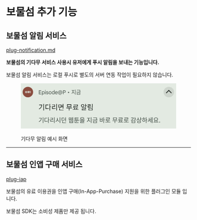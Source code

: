 # 보물섬 추가 기능

## 보물섬 알림 서비스

[plug-notification.md](plug-notification.md "mention")

**보물섬의 기다무 서비스 사용시 유저에게 푸시 알림을 보내는 기능입니다.**

보물섬 알림 서비스는 로컬 푸시로 별도의 서버 연동 작업이 필요하지 않습니다.

<figure><img src="../../.gitbook/assets/push_notification.png" alt=""><figcaption><p>기다무 알림 예시 화면</p></figcaption></figure>

***

## 보물섬 인앱 구매 서비스

[plug-iap](plug-iap/ "mention")

보물섬의 유료 이용권을 인앱 구매(In-App-Purchase) 지원을 위한 플러그인 모듈 입니다.

보물섬 SDK는 소비성 제품만 제공 됩니다.
